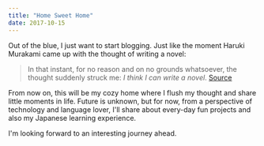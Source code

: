 ```yaml
---
title: "Home Sweet Home"
date: 2017-10-15
---
```


Out of the blue, I just want to start blogging. Just like the moment Haruki Murakami came up with the thought of writing a novel:

> In that instant, for no reason and on no grounds whatsoever, the thought suddenly struck me: *I think I can write a novel*.
> [Source](http://lithub.com/haruki-murakami-the-moment-i-became-a-novelist/)

From now on, this will be my cozy home where I flush my thought and share little moments in life.
Future is unknown, but for now, from a perspective of technology and language lover, I'll share about every-day fun projects and also my Japanese learning experience.

I'm looking forward to an interesting journey ahead.
